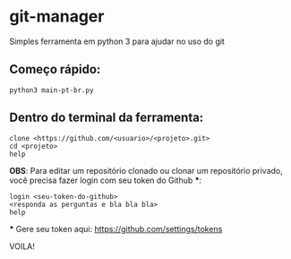 # git-manager
Simples ferramenta em python 3 para ajudar no uso do git

## Começo rápido:
```
python3 main-pt-br.py
```

## Dentro do terminal da ferramenta:
```
clone <https://github.com/<usuario>/<projeto>.git>
cd <projeto>
help
```

**OBS**: Para editar um repositório clonado ou clonar um repositório privado, você precisa fazer login com seu token do Github **\***:
```
login <seu-token-do-github>
<responda as perguntas e bla bla bla>
help
```

**\*** Gere seu token aqui: https://github.com/settings/tokens

VOILA!
